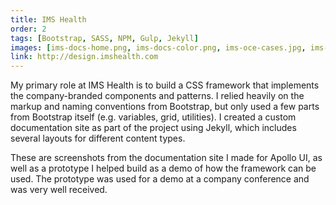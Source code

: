 ```yaml
---
title: IMS Health
order: 2
tags: [Bootstrap, SASS, NPM, Gulp, Jekyll]
images: [ims-docs-home.png, ims-docs-color.png, ims-oce-cases.jpg, ims-oce-modal.jpg]
link: http://design.imshealth.com
---
```


My primary role at IMS Health is to build a CSS framework that implements the company-branded components and patterns.  I relied heavily on the markup and naming conventions from Bootstrap, but only used a few parts from Bootstrap itself (e.g. variables, grid, utilities).  I created a custom documentation site as part of the project using Jekyll, which includes several layouts for different content types.

These are screenshots from the documentation site I made for Apollo UI, as well as a prototype I helped build as a demo of how the framework can be used.  The prototype was used for a demo at a company conference and was very well received.
